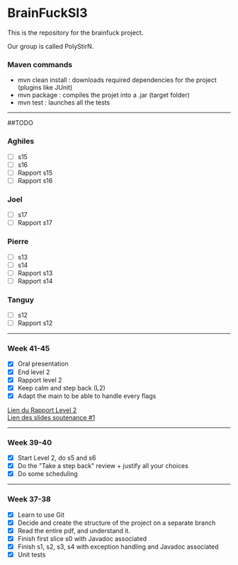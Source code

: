 # BrainFuckSI3

This is the repository for the brainfuck project.

Our group is called PolyStirN.

### Maven commands

- mvn clean install : downloads required dependencies for the project (plugins like JUnit) 
- mvn package : compiles the projet into a .jar (target folder)
- mvn test : launches all the tests

---

##TODO


### Aghiles

- [ ] s15
- [ ] s16
- [ ] Rapport s15
- [ ] Rapport s16

### Joel

- [ ] s17
- [ ] Rapport s17

### Pierre

- [ ] s13
- [ ] s14
- [ ] Rapport s13
- [ ] Rapport s14

### Tanguy

- [ ] s12
- [ ] Rapport s12

---

### Week 41-45

- [x] Oral presentation
- [x] End level 2
- [x] Rapport level 2
- [x] Keep calm and step back (L2)
- [x] Adapt the main to be able to handle every flags

[Lien du Rapport Level 2](https://docs.google.com/document/d/1PzqbZesflG3ossOJt7w1S7Z1KMKGO60itktAWukM744/edit?usp=sharing)<br/>
[Lien des slides soutenance #1](https://www.icloud.com/keynote/0dPYGMDIF4jh_7oab-MVELDrA#PresentationBrainfuckSI3)

---

### Week 39-40

- [x] Start Level 2, do s5 and s6
- [x] Do the "Take a step back" review + justify all your choices
- [x] Do some scheduling

---

### Week 37-38

- [x] Learn to use Git
- [x] Decide and create the structure of the project on a separate branch
- [x] Read the entire pdf, and understand it.
- [x] Finish first slice s0 with Javadoc associated
- [x] Finish s1, s2, s3, s4 with exception handling and Javadoc associated
- [x] Unit tests

